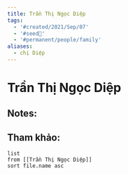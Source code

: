 ```yaml
---
title: Trần Thị Ngọc Diệp
tags:
  - '#created/2021/Sep/07'
  - '#seed🥜'
  - '#permanent/people/family'
aliases:
  - chị Diệp
---
```

# Trần Thị Ngọc Diệp

## Notes:


## Tham khảo:
```dataview
list
from [[Trần Thị Ngọc Diệp]]
sort file.name asc
```
